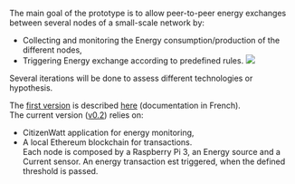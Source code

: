 The main goal of the prototype is to allow peer-to-peer energy exchanges between several nodes of a small-scale network by:
* Collecting and monitoring the Energy consumption/production of the different nodes,
* Triggering Energy exchange according to predefined rules.
![](https://camo.githubusercontent.com/1f0d23b8ce1c69d8f4b930e3678c8fde41c6306b/68747470733a2f2f6861636b7061642d6174746163686d656e74732e696d6769782e6e65742f6861636b7061642e636f6d5f6435354a425635423156795f702e3630323838395f313437323735353235363933325f31343231353138345f31303135343030313135343236333931355f3834353134333433395f6f2e6a7067)

Several iterations will be done to assess different technologies or hypothesis.

The [first version](https://github.com/DAISEE/Prototypes#prototype-v01) is described [here](https://github.com/DAISEE/UrbanEntrepreneurs/wiki) (documentation in French).  
The current version ([v0.2](https://github.com/DAISEE/Prototypes#prototype-v02)) relies on:
* CitizenWatt application for energy monitoring,
* A local Ethereum blockchain for transactions.  
Each node is composed by a Raspberry Pi 3, an Energy source and a Current sensor. An energy transaction est triggered, when the defined threshold is passed.